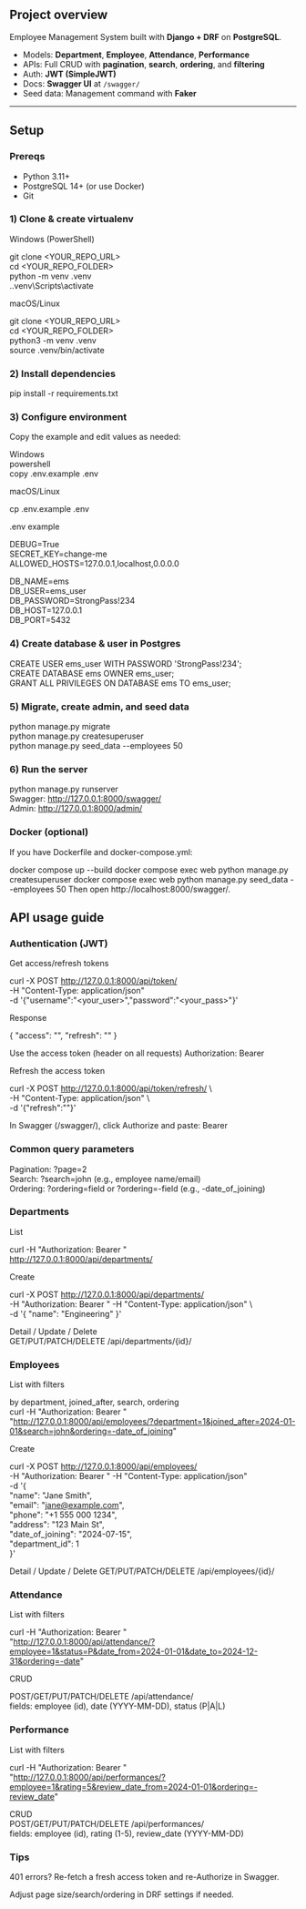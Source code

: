 ## Project overview

Employee Management System built with **Django + DRF** on **PostgreSQL**.

- Models: **Department**, **Employee**, **Attendance**, **Performance**
- APIs: Full CRUD with **pagination**, **search**, **ordering**, and **filtering**
- Auth: **JWT (SimpleJWT)**
- Docs: **Swagger UI** at `/swagger/`
- Seed data: Management command with **Faker**

---

## Setup

### Prereqs
- Python 3.11+  
- PostgreSQL 14+ (or use Docker)      
- Git

### 1) Clone & create virtualenv
Windows (PowerShell)

git clone <YOUR_REPO_URL>    
cd <YOUR_REPO_FOLDER>    
python -m venv .venv    
.\.venv\Scripts\activate   

macOS/Linux   
 
git clone <YOUR_REPO_URL>    
cd <YOUR_REPO_FOLDER>    
python3 -m venv .venv     
source .venv/bin/activate   

### 2) Install dependencies

pip install -r requirements.txt

### 3) Configure environment
Copy the example and edit values as needed:

Windows   
powershell    
copy .env.example .env   

macOS/Linux    

cp .env.example .env      

.env example   

DEBUG=True    
SECRET_KEY=change-me    
ALLOWED_HOSTS=127.0.0.1,localhost,0.0.0.0     

DB_NAME=ems     
DB_USER=ems_user      
DB_PASSWORD=StrongPass!234     
DB_HOST=127.0.0.1    
DB_PORT=5432      

### 4) Create database & user in Postgres

CREATE USER ems_user WITH PASSWORD 'StrongPass!234';    
CREATE DATABASE ems OWNER ems_user;    
GRANT ALL PRIVILEGES ON DATABASE ems TO ems_user;

### 5) Migrate, create admin, and seed data
  
python manage.py migrate    
python manage.py createsuperuser    
python manage.py seed_data --employees 50   

### 6) Run the server

python manage.py runserver   
Swagger: http://127.0.0.1:8000/swagger/   
Admin: http://127.0.0.1:8000/admin/

### Docker (optional)
If you have Dockerfile and docker-compose.yml:  
     
docker compose up --build
docker compose exec web python manage.py createsuperuser
docker compose exec web python manage.py seed_data --employees 50
Then open http://localhost:8000/swagger/.

## API usage guide

### Authentication (JWT)

Get access/refresh tokens   

curl -X POST http://127.0.0.1:8000/api/token/ \
  -H "Content-Type: application/json" \
  -d '{"username":"<your_user>","password":"<your_pass>"}'

Response   
 
{ "access": "<ACCESS>", "refresh": "<REFRESH>" }

Use the access token (header on all requests)
Authorization: Bearer <ACCESS>

Refresh the access token   
 
curl -X POST http://127.0.0.1:8000/api/token/refresh/ \   
  -H "Content-Type: application/json" \    
  -d '{"refresh":"<REFRESH>"}'   

In Swagger (/swagger/), click Authorize and paste:
Bearer <ACCESS>

### Common query parameters
Pagination: ?page=2    
Search: ?search=john (e.g., employee name/email)             
Ordering: ?ordering=field or ?ordering=-field (e.g., -date_of_joining)

### Departments

List   

curl -H "Authorization: Bearer <ACCESS>" \
  http://127.0.0.1:8000/api/departments/

Create   
  
curl -X POST http://127.0.0.1:8000/api/departments/ \
  -H "Authorization: Bearer <ACCESS>" -H "Content-Type: application/json" \  
  -d '{ "name": "Engineering" }'

Detail / Update / Delete    
GET/PUT/PATCH/DELETE /api/departments/{id}/    

### Employees

List with filters   

by department, joined_after, search, ordering   
curl -H "Authorization: Bearer <ACCESS>" \
  "http://127.0.0.1:8000/api/employees/?department=1&joined_after=2024-01-01&search=john&ordering=-date_of_joining"

Create    
  
curl -X POST http://127.0.0.1:8000/api/employees/ \
  -H "Authorization: Bearer <ACCESS>" -H "Content-Type: application/json" \
  -d '{   
        "name": "Jane Smith",   
        "email": "jane@example.com",   
        "phone": "+1 555 000 1234",   
        "address": "123 Main St",   
        "date_of_joining": "2024-07-15",   
        "department_id": 1   
      }'

Detail / Update / Delete
GET/PUT/PATCH/DELETE /api/employees/{id}/

### Attendance

List with filters

curl -H "Authorization: Bearer <ACCESS>" \
  "http://127.0.0.1:8000/api/attendance/?employee=1&status=P&date_from=2024-01-01&date_to=2024-12-31&ordering=-date"

CRUD  
 
POST/GET/PUT/PATCH/DELETE /api/attendance/                       
fields: employee (id), date (YYYY-MM-DD), status (P|A|L)

### Performance

List with filters    
 
curl -H "Authorization: Bearer <ACCESS>" \
  "http://127.0.0.1:8000/api/performances/?employee=1&rating=5&review_date_from=2024-01-01&ordering=-review_date"

CRUD    
POST/GET/PUT/PATCH/DELETE /api/performances/      
fields: employee (id), rating (1-5), review_date (YYYY-MM-DD)

### Tips
401 errors? Re-fetch a fresh access token and re-Authorize in Swagger.

Adjust page size/search/ordering in DRF settings if needed.